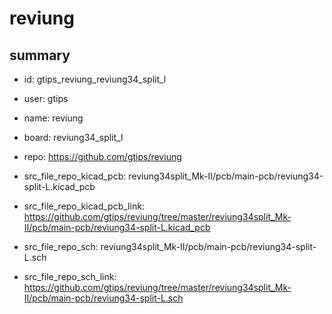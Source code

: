 # reviung
 
## summary 
* id: gtips_reviung_reviung34_split_l
* user: gtips
* name: reviung
* board: reviung34_split_l
* repo: https://github.com/gtips/reviung
* src_file_repo_kicad_pcb: reviung34split_Mk-II/pcb/main-pcb/reviung34-split-L.kicad_pcb
* src_file_repo_kicad_pcb_link: https://github.com/gtips/reviung/tree/master/reviung34split_Mk-II/pcb/main-pcb/reviung34-split-L.kicad_pcb


* src_file_repo_sch: reviung34split_Mk-II/pcb/main-pcb/reviung34-split-L.sch
* src_file_repo_sch_link: https://github.com/gtips/reviung/tree/master/reviung34split_Mk-II/pcb/main-pcb/reviung34-split-L.sch






